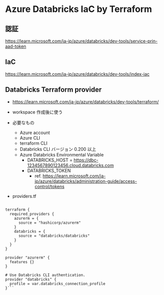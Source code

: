 # Azure Databricks IaC by Terraform 

## 認証  
  https://learn.microsoft.com/ja-jp/azure/databricks/dev-tools/service-prin-aad-token

## IaC
  https://learn.microsoft.com/ja-jp/azure/databricks/dev-tools/index-iac

## Databricks Terraform provider
- https://learn.microsoft.com/ja-jp/azure/databricks/dev-tools/terraform/
- workspace 作成後に使う
- 必要なもの
  - Azure account
  - Azure CLI
  - terraform CLI
  - Databricks CLI バージョン 0.200 以上
  - Azure Databricks Environmental Variable
    - DATABRICKS_HOST = https://dbc-1234567890123456.cloud.databricks.com
    - DATABRICKS_TOKEN
      - ref. https://learn.microsoft.com/ja-jp/azure/databricks/administration-guide/access-control/tokens

- providers.tf
```variable "databricks_connection_profile" {}

terraform {
  required_providers {
    azurerm = {
      source = "hashicorp/azurerm"
    }
    databricks = {
      source = "databricks/databricks"
    }
  }
}

provider "azurerm" {
  features {}
}

# Use Databricks CLI authentication.
provider "databricks" {
  profile = var.databricks_connection_profile
}```
